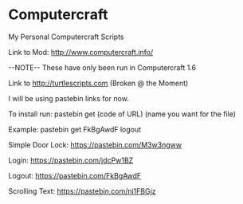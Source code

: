 # Computercraft
My Personal Computercraft Scripts

Link to Mod: http://www.computercraft.info/

--NOTE-- These have only been run in Computercraft 1.6

Link to http://turtlescripts.com (Broken @ the Moment)

I will be using pastebin links for now.

To install run: pastebin get (code of URL) (name you want for the file)

Example: pastebin get FkBgAwdF logout

Simple Door Lock: https://pastebin.com/M3w3ngww

Login: https://pastebin.com/jdcPw1BZ

Logout: https://pastebin.com/FkBgAwdF

Scrolling Text: https://pastebin.com/ni1FBGjz
